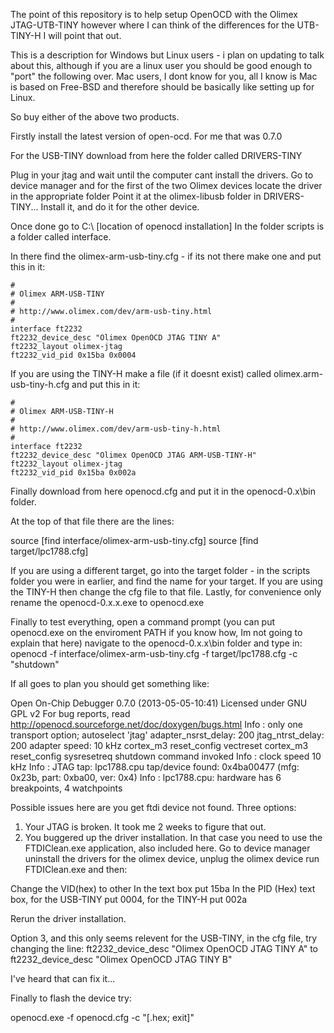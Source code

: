 The point of this repository is to help setup OpenOCD with the Olimex JTAG-UTB-TINY however where I can think of the differences for the UTB-TINY-H I will point that out.

This is a description for Windows but Linux users - i plan on updating to talk about this, although if you are a linux user you should be good enough to "port" the following over. Mac users, I dont know for you, all I know is Mac is based on Free-BSD and therefore should be basically like setting up for Linux.

So buy either of the above two products.

Firstly install the latest version of open-ocd. For me that was 0.7.0

For the USB-TINY download from here the folder called DRIVERS-TINY

Plug in your jtag and wait until the computer cant install the drivers.
Go to device manager and for the first of the two Olimex devices locate the driver in the appropriate folder
Point it at the olimex-libusb folder in DRIVERS-TINY...
Install it, and do it for the other device.

Once done go to C:\ [location of openocd installation]
In the folder scripts is a folder called interface.

In there find the olimex-arm-usb-tiny.cfg - if its not there make one and put this in it:

	#
	# Olimex ARM-USB-TINY
	#
	# http://www.olimex.com/dev/arm-usb-tiny.html
	#
	interface ft2232
	ft2232_device_desc "Olimex OpenOCD JTAG TINY A"
	ft2232_layout olimex-jtag
	ft2232_vid_pid 0x15ba 0x0004

If you are using the TINY-H make a file (if it doesnt exist) called olimex.arm-usb-tiny-h.cfg and put this in it:

	#
	# Olimex ARM-USB-TINY-H
	#
	# http://www.olimex.com/dev/arm-usb-tiny-h.html
	#
	interface ft2232
	ft2232_device_desc "Olimex OpenOCD JTAG ARM-USB-TINY-H"
	ft2232_layout olimex-jtag
	ft2232_vid_pid 0x15ba 0x002a

Finally download from here openocd.cfg and put it in the openocd-0.x\bin folder.

At the top of that file there are the lines:

source [find interface/olimex-arm-usb-tiny.cfg]
source [find target/lpc1788.cfg]

If you are using a different target, go into the target folder - in the scripts folder you were in earlier, and find the name for your target.
If you are using the TINY-H then change the cfg file to that file.
Lastly, for convenience only rename the openocd-0.x.x.exe to openocd.exe

Finally to test everything, open a command prompt (you can put openocd.exe on the enviroment PATH if you know how, Im not going to explain that here) navigate to the openocd-0.x.x\bin folder and type in:
openocd -f interface/olimex-arm-usb-tiny.cfg -f target/lpc1788.cfg -c "shutdown"

If all goes to plan you should get something like:

Open On-Chip Debugger 0.7.0 (2013-05-05-10:41)
Licensed under GNU GPL v2
For bug reports, read
        http://openocd.sourceforge.net/doc/doxygen/bugs.html
Info : only one transport option; autoselect 'jtag'
adapter_nsrst_delay: 200
jtag_ntrst_delay: 200
adapter speed: 10 kHz
cortex_m3 reset_config vectreset
cortex_m3 reset_config sysresetreq
shutdown command invoked
Info : clock speed 10 kHz
Info : JTAG tap: lpc1788.cpu tap/device found: 0x4ba00477 (mfg: 0x23b, part: 0xba00, ver: 0x4)
Info : lpc1788.cpu: hardware has 6 breakpoints, 4 watchpoints

Possible issues here are you get ftdi device not found. Three options:
1. Your JTAG is broken. It took me 2 weeks to figure that out.
2. You buggered up the driver installation. In that case you need to use the FTDIClean.exe application, also included here. Go to device manager uninstall the drivers for the olimex device, unplug the olimex device run FTDIClean.exe and then:

Change the VID(hex) to other
In the text box put 15ba
In the PID (Hex) text box, for the USB-TINY put 0004, for the TINY-H put 002a

Rerun the driver installation.

Option 3, and this only seems relevent for the USB-TINY, in the cfg file, try changing the line:
ft2232_device_desc "Olimex OpenOCD JTAG TINY A"
to
ft2232_device_desc "Olimex OpenOCD JTAG TINY B"

I've heard that can fix it...

Finally to flash the device try:

openocd.exe -f openocd.cfg -c "[<hexfile name>.hex; exit]"
